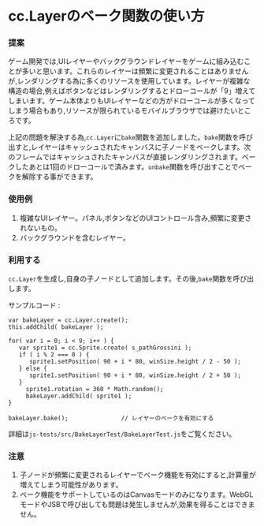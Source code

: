 # cc.Layerのベーク関数の使い方

### 提案 ###

ゲーム開発では,UIレイヤーやバックグラウンドレイヤーをゲームに組み込むことが多いと思います。これらのレイヤーは頻繁に変更されることはありませんが,レンダリングする為に多くのリソースを使用しています。レイヤーが複雑な構造の場合,例えばボタンなどはレンダリングするとドローコールが「9」増えてしまいます。ゲーム本体よりもUIレイヤーなどの方がドローコールが多くなってしまう場合もあり,リソースが限られているモバイルブラウザでは避けたいところです。

上記の問題を解決する為,`cc.Layer`に`bake`関数を追加しました。`bake`関数を呼び出すと,レイヤーはキャッシュされたキャンバスに子ノードをベークします。次のフレームではキャッシュされたキャンバスが直接レンダリングされます。ベークしたあとは1回のドローコールで済みます。`unbake`関数を呼び出すことでベークを解除する事ができます。

### 使用例 ###

1. 複雑なUIレイヤー。パネル,ボタンなどのUIコントロール含み,頻繁に変更されないもの。
2. バックグラウンドを含むレイヤー。

### 利用する ###

`cc.Layer`を生成し,自身の子ノードとして追加します。その後,`bake`関数を呼び出します。

サンプルコード :

	var bakeLayer = cc.Layer.create();
    this.addChild( bakeLayer );

    for( var i = 0; i < 9; i++ ) {
       var sprite1 = cc.Sprite.create( s_pathGrossini );
       if ( i % 2 === 0 ) {
          sprite1.setPosition( 90 + i * 80, winSize.height / 2 - 50 );
       } else {
          sprite1.setPosition( 90 + i * 80, winSize.height / 2 + 50 );
       }
         sprite1.rotation = 360 * Math.random();
         bakeLayer.addChild( sprite1 );
    }
    
    bakeLayer.bake();				// レイヤーのベークを有効にする

詳細は`js-tests/src/BakeLayerTest/BakeLayerTest.js`をご覧ください。

### 注意 ###

1. 子ノードが頻繁に変更されるレイヤーでベーク機能を有効にすると,計算量が増えてしまう可能性があります。
2. ベーク機能をサポートしているのはCanvasモードのみになります。WebGLモードやJSBで呼び出しても問題は発生しませんが,効果を得ることはできません。
